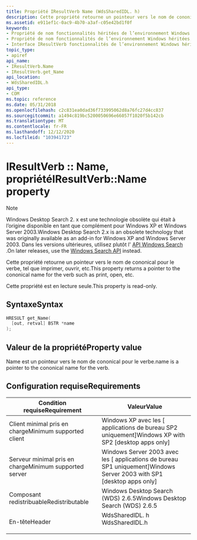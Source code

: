 ```yaml
---
title: Propriété IResultVerb Name (WdsSharedIDL. h)
description: Cette propriété retourne un pointeur vers le nom de cononical pour le verbe, tel que imprimer, ouvrir, etc.
ms.assetid: e911ef1c-0ac9-4b70-a3af-c05e42bd1f0f
keywords:
- Propriété de nom fonctionnalités héritées de l’environnement Windows
- Propriété de nom fonctionnalités de l’environnement Windows héritées, interface IResultVerb
- Interface IResultVerb fonctionnalités de l’environnement Windows héritées, propriété Name
topic_type:
- apiref
api_name:
- IResultVerb.Name
- IResultVerb.get_Name
api_location:
- WdsSharedIDL.h
api_type:
- COM
ms.topic: reference
ms.date: 05/31/2018
ms.openlocfilehash: c2c831ea0dad36f733995062d8a76fc27d4cc837
ms.sourcegitcommit: a1494c819bc5200050696e66057f1020f5b142cb
ms.translationtype: MT
ms.contentlocale: fr-FR
ms.lasthandoff: 12/12/2020
ms.locfileid: "103941723"
---
```

# <a name="iresultverbname-property"></a><span data-ttu-id="62179-106">IResultVerb :: Name, propriété</span><span class="sxs-lookup"><span data-stu-id="62179-106">IResultVerb::Name property</span></span>

> [!NOTE]
> <span data-ttu-id="62179-107">Windows Desktop Search 2. x est une technologie obsolète qui était à l’origine disponible en tant que complément pour Windows XP et Windows Server 2003.</span><span class="sxs-lookup"><span data-stu-id="62179-107">Windows Desktop Search 2.x is an obsolete technology that was originally available as an add-in for Windows XP and Windows Server 2003.</span></span> <span data-ttu-id="62179-108">Dans les versions ultérieures, utilisez plutôt l' [API Windows Search](../search/-search-reference-entry-page.md) .</span><span class="sxs-lookup"><span data-stu-id="62179-108">On later releases, use the [Windows Search API](../search/-search-reference-entry-page.md) instead.</span></span> 

<span data-ttu-id="62179-109">Cette propriété retourne un pointeur vers le nom de cononical pour le verbe, tel que imprimer, ouvrir, etc.</span><span class="sxs-lookup"><span data-stu-id="62179-109">This property returns a pointer to the cononical name for the verb such as print, open, etc.</span></span>

<span data-ttu-id="62179-110">Cette propriété est en lecture seule.</span><span class="sxs-lookup"><span data-stu-id="62179-110">This property is read-only.</span></span>

## <a name="syntax"></a><span data-ttu-id="62179-111">Syntaxe</span><span class="sxs-lookup"><span data-stu-id="62179-111">Syntax</span></span>


```C++
HRESULT get_Name(
  [out, retval] BSTR *name
);
```



## <a name="property-value"></a><span data-ttu-id="62179-112">Valeur de la propriété</span><span class="sxs-lookup"><span data-stu-id="62179-112">Property value</span></span>

<span data-ttu-id="62179-113">Name est un pointeur vers le nom de cononical pour le verbe.</span><span class="sxs-lookup"><span data-stu-id="62179-113">name is a pointer to the cononical name for the verb.</span></span>

## <a name="requirements"></a><span data-ttu-id="62179-114">Configuration requise</span><span class="sxs-lookup"><span data-stu-id="62179-114">Requirements</span></span>



| <span data-ttu-id="62179-115">Condition requise</span><span class="sxs-lookup"><span data-stu-id="62179-115">Requirement</span></span> | <span data-ttu-id="62179-116">Valeur</span><span class="sxs-lookup"><span data-stu-id="62179-116">Value</span></span> |
|-------------------------------------|-------------------------------------------------------------------------------------------|
| <span data-ttu-id="62179-117">Client minimal pris en charge</span><span class="sxs-lookup"><span data-stu-id="62179-117">Minimum supported client</span></span><br/> | <span data-ttu-id="62179-118">Windows XP avec les \[ applications de bureau SP2 uniquement\]</span><span class="sxs-lookup"><span data-stu-id="62179-118">Windows XP with SP2 \[desktop apps only\]</span></span><br/>                                      |
| <span data-ttu-id="62179-119">Serveur minimal pris en charge</span><span class="sxs-lookup"><span data-stu-id="62179-119">Minimum supported server</span></span><br/> | <span data-ttu-id="62179-120">Windows Server 2003 avec les \[ applications de bureau SP1 uniquement\]</span><span class="sxs-lookup"><span data-stu-id="62179-120">Windows Server 2003 with SP1 \[desktop apps only\]</span></span><br/>                             |
| <span data-ttu-id="62179-121">Composant redistribuable</span><span class="sxs-lookup"><span data-stu-id="62179-121">Redistributable</span></span><br/>          | <span data-ttu-id="62179-122">Windows Desktop Search (WDS) 2.6.5</span><span class="sxs-lookup"><span data-stu-id="62179-122">Windows Desktop Search (WDS) 2.6.5</span></span><br/>                                             |
| <span data-ttu-id="62179-123">En-tête</span><span class="sxs-lookup"><span data-stu-id="62179-123">Header</span></span><br/>                   | <dl> <span data-ttu-id="62179-124"><dt>WdsSharedIDL. h</dt></span><span class="sxs-lookup"><span data-stu-id="62179-124"><dt>WdsSharedIDL.h</dt></span></span> </dl> |



 

 





